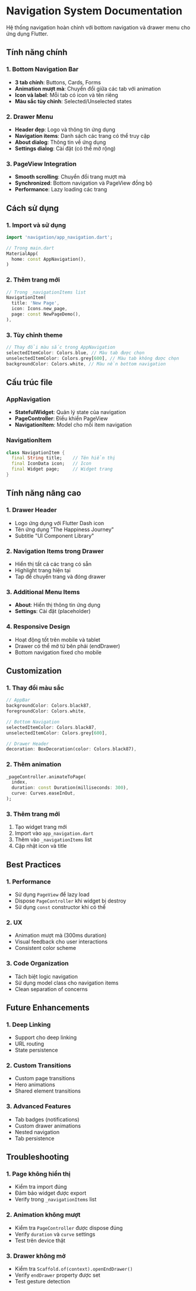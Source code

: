 # Navigation System Documentation

Hệ thống navigation hoàn chỉnh với bottom navigation và drawer menu cho ứng dụng Flutter.

## Tính năng chính

### 1. Bottom Navigation Bar
- **3 tab chính**: Buttons, Cards, Forms
- **Animation mượt mà**: Chuyển đổi giữa các tab với animation
- **Icon và label**: Mỗi tab có icon và tên riêng
- **Màu sắc tùy chỉnh**: Selected/Unselected states

### 2. Drawer Menu
- **Header đẹp**: Logo và thông tin ứng dụng
- **Navigation items**: Danh sách các trang có thể truy cập
- **About dialog**: Thông tin về ứng dụng
- **Settings dialog**: Cài đặt (có thể mở rộng)

### 3. PageView Integration
- **Smooth scrolling**: Chuyển đổi trang mượt mà
- **Synchronized**: Bottom navigation và PageView đồng bộ
- **Performance**: Lazy loading các trang

## Cách sử dụng

### 1. Import và sử dụng
```dart
import 'navigation/app_navigation.dart';

// Trong main.dart
MaterialApp(
  home: const AppNavigation(),
)
```

### 2. Thêm trang mới
```dart
// Trong _navigationItems list
NavigationItem(
  title: 'New Page',
  icon: Icons.new_page,
  page: const NewPageDemo(),
),
```

### 3. Tùy chỉnh theme
```dart
// Thay đổi màu sắc trong AppNavigation
selectedItemColor: Colors.blue, // Màu tab được chọn
unselectedItemColor: Colors.grey[600], // Màu tab không được chọn
backgroundColor: Colors.white, // Màu nền bottom navigation
```

## Cấu trúc file

### AppNavigation
- **StatefulWidget**: Quản lý state của navigation
- **PageController**: Điều khiển PageView
- **NavigationItem**: Model cho mỗi item navigation

### NavigationItem
```dart
class NavigationItem {
  final String title;    // Tên hiển thị
  final IconData icon;   // Icon
  final Widget page;     // Widget trang
}
```

## Tính năng nâng cao

### 1. Drawer Header
- Logo ứng dụng với Flutter Dash icon
- Tên ứng dụng "The Happiness Journey"
- Subtitle "UI Component Library"

### 2. Navigation Items trong Drawer
- Hiển thị tất cả các trang có sẵn
- Highlight trang hiện tại
- Tap để chuyển trang và đóng drawer

### 3. Additional Menu Items
- **About**: Hiển thị thông tin ứng dụng
- **Settings**: Cài đặt (placeholder)

### 4. Responsive Design
- Hoạt động tốt trên mobile và tablet
- Drawer có thể mở từ bên phải (endDrawer)
- Bottom navigation fixed cho mobile

## Customization

### 1. Thay đổi màu sắc
```dart
// AppBar
backgroundColor: Colors.black87,
foregroundColor: Colors.white,

// Bottom Navigation
selectedItemColor: Colors.black87,
unselectedItemColor: Colors.grey[600],

// Drawer Header
decoration: BoxDecoration(color: Colors.black87),
```

### 2. Thêm animation
```dart
_pageController.animateToPage(
  index,
  duration: const Duration(milliseconds: 300),
  curve: Curves.easeInOut,
);
```

### 3. Thêm trang mới
1. Tạo widget trang mới
2. Import vào `app_navigation.dart`
3. Thêm vào `_navigationItems` list
4. Cập nhật icon và title

## Best Practices

### 1. Performance
- Sử dụng `PageView` để lazy load
- Dispose `PageController` khi widget bị destroy
- Sử dụng `const` constructor khi có thể

### 2. UX
- Animation mượt mà (300ms duration)
- Visual feedback cho user interactions
- Consistent color scheme

### 3. Code Organization
- Tách biệt logic navigation
- Sử dụng model class cho navigation items
- Clean separation of concerns

## Future Enhancements

### 1. Deep Linking
- Support cho deep linking
- URL routing
- State persistence

### 2. Custom Transitions
- Custom page transitions
- Hero animations
- Shared element transitions

### 3. Advanced Features
- Tab badges (notifications)
- Custom drawer animations
- Nested navigation
- Tab persistence

## Troubleshooting

### 1. Page không hiển thị
- Kiểm tra import đúng
- Đảm bảo widget được export
- Verify trong `_navigationItems` list

### 2. Animation không mượt
- Kiểm tra `PageController` được dispose đúng
- Verify `duration` và `curve` settings
- Test trên device thật

### 3. Drawer không mở
- Kiểm tra `Scaffold.of(context).openEndDrawer()`
- Verify `endDrawer` property được set
- Test gesture detection 